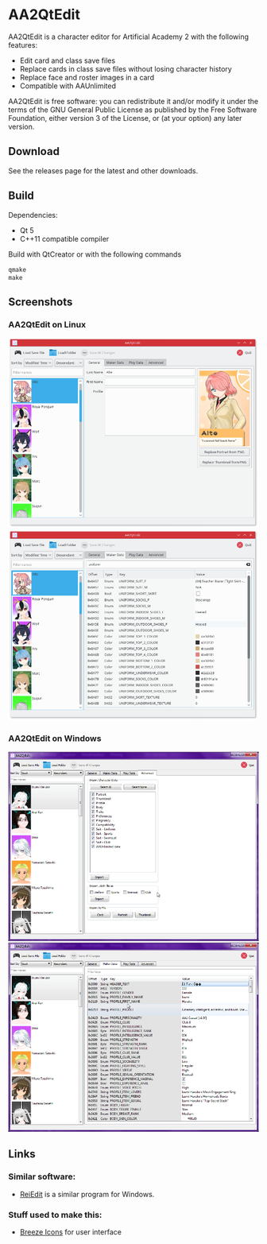 # AA2QtEdit

AA2QtEdit is a character editor for Artificial Academy 2 with the following features:

 * Edit card and class save files
 * Replace cards in class save files without losing character history
 * Replace face and roster images in a card
 * Compatible with AAUnlimited

AA2QtEdit is free software: you can redistribute it and/or modify
    it under the terms of the GNU General Public License as published by
    the Free Software Foundation, either version 3 of the License, or
    (at your option) any later version.

## Download

See the releases page for the latest and other downloads.

## Build

Dependencies:

 * Qt 5
 * C++11 compatible compiler

Build with QtCreator or with the following commands
```
qmake
make
```

## Screenshots
### AA2QtEdit on Linux
![AA2QtEdit on Linux](https://github.com/geneishouko/AA2QtEdit/blob/screenshots/screenshots/linux_1.png "AA2QtEdit on Linux")
![AA2QtEdit on Linux](https://github.com/geneishouko/AA2QtEdit/blob/screenshots/screenshots/linux_2.png "AA2QtEdit on Linux")
### AA2QtEdit on Windows
![AA2QtEdit on Windows](https://github.com/geneishouko/AA2QtEdit/blob/screenshots/screenshots/windows_1.png "AA2QtEdit on Windows")
![AA2QtEdit on Windows](https://github.com/geneishouko/AA2QtEdit/blob/screenshots/screenshots/windows_2.png "AA2QtEdit on Windows")

## Links
### Similar software:
 * [ReiEdit](http://www.hongfire.com/forum/forum/hentai-lair/hf-modding-translation/artificial-academy-2-mods/407642) is a similar program for Windows.

### Stuff used to make this:

 * [Breeze Icons](https://github.com/KDE/breeze-icons) for user interface

